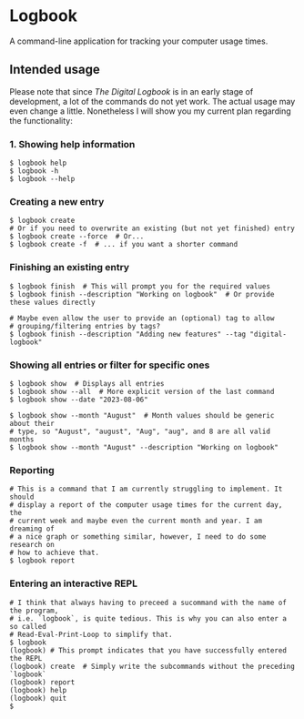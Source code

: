 # Logbook

A command-line application for tracking your computer usage times.


## Intended usage

Please note that since *The Digital Logbook* is in an early stage of development, a lot of the commands do not yet work. The actual usage may even change a little. Nonetheless I will show you my current plan regarding the functionality:

### 1. Showing help information

```shell
$ logbook help
$ logbook -h
$ logbook --help
```

### Creating a new entry

```shell
$ logbook create
# Or if you need to overwrite an existing (but not yet finished) entry
$ logbook create --force  # Or...
$ logbook create -f  # ... if you want a shorter command
```

### Finishing an existing entry

```shell
$ logbook finish  # This will prompt you for the required values
$ logbook finish --description "Working on logbook"  # Or provide these values directly

# Maybe even allow the user to provide an (optional) tag to allow
# grouping/filtering entries by tags?
$ logbook finish --description "Adding new features" --tag "digital-logbook"
```

### Showing all entries or filter for specific ones

```shell
$ logbook show  # Displays all entries
$ logbook show --all  # More explicit version of the last command
$ logbook show --date "2023-08-06"

$ logbook show --month "August"  # Month values should be generic about their
# type, so "August", "august", "Aug", "aug", and 8 are all valid months
$ logbook show --month "August" --description "Working on logbook"
```

### Reporting

```shell
# This is a command that I am currently struggling to implement. It should
# display a report of the computer usage times for the current day, the
# current week and maybe even the current month and year. I am dreaming of
# a nice graph or something similar, however, I need to do some research on
# how to achieve that.
$ logbook report
```

### Entering an interactive REPL

```shell
# I think that always having to preceed a sucommand with the name of the program,
# i.e. `logbook`, is quite tedious. This is why you can also enter a so called
# Read-Eval-Print-Loop to simplify that.
$ logbook
(logbook) # This prompt indicates that you have successfully entered the REPL
(logbook) create  # Simply write the subcommands without the preceding `logbook`
(logbook) report
(logbook) help
(logbook) quit
$
```
